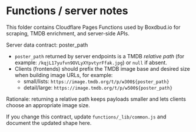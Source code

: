 # Functions / server notes

This folder contains Cloudflare Pages Functions used by Boxdbud.io for scraping, TMDB enrichment, and server-side APIs.

Server data contract: poster_path

- `poster_path` returned by server endpoints is a TMDB _relative path_ (for example: `/kqjL17yufvn9OVLyXYpvtyrFfak.jpg`) or `null` if absent.
- Clients (frontends) should prefix the TMDB image base and desired size when building image URLs, for example:
  - small/lists: `https://image.tmdb.org/t/p/w300${poster_path}`
  - detail/large: `https://image.tmdb.org/t/p/w500${poster_path}`

Rationale: returning a relative path keeps payloads smaller and lets clients choose an appropriate image size.

If you change this contract, update `functions/_lib/common.js` and document the updated shape here.

